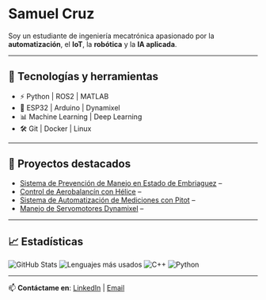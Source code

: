 # Samuel Cruz

Soy un estudiante de ingeniería mecatrónica apasionado por la **automatización**, el **IoT**, la **robótica** y la **IA aplicada**.  

---

## 🚀 Tecnologías y herramientas
- ⚡ Python | ROS2 | MATLAB
- 🤖 ESP32 | Arduino | Dynamixel
- 📊 Machine Learning | Deep Learning
- 🛠️ Git | Docker | Linux

---

## 📌 Proyectos destacados
- [Sistema de Prevención de Manejo en Estado de Embriaguez](https://github.com/DavidN110/Laboratorio-Electronica-Digital-I-Grupo2/blob/main/Proyecto/Proyecto.md) – 
- [Control de Aerobalancín con Hélice](https://github.com/SamuelCruz72/Control_Balancin) – 
- [Sistema de Automatización de Mediciones con Pitot](https://github.com/SamuelCruz72/Sistema-de-automatizacion-Pitot) – 
- [Manejo de Servomotores Dynamixel](https://github.com/isamendo17/Manejo-Servomotores-Dinamixel) – 

---

## 📈 Estadísticas
![GitHub Stats](https://github-readme-stats.vercel.app/api?username=SamuelCruz72&show_icons=true&theme=radical)
![Lenguajes más usados](https://github-readme-stats.vercel.app/api/top-langs/?username=SamuelCruz72&layout=compact&theme=radical)
![C++](https://img.shields.io/badge/C++-00599C?style=for-the-badge&logo=cplusplus&logoColor=white)
![Python](https://img.shields.io/badge/Python-3776AB?style=for-the-badge&logo=python&logoColor=white)

---

📫 **Contáctame en**: [LinkedIn](https://www.linkedin.com/in/samuel-cruz-543299313/) | [Email](sacruzs@unal.edu.co)

<!--
**SamuelCruz72/SamuelCruz72** is a ✨ _special_ ✨ repository because its `README.md` (this file) appears on your GitHub profile.

Here are some ideas to get you started:

- 🔭 I’m currently working on ...
- 🌱 I’m currently learning ...
- 👯 I’m looking to collaborate on ...
- 🤔 I’m looking for help with ...
- 💬 Ask me about ...
- 📫 How to reach me: ...
- 😄 Pronouns: ...
- ⚡ Fun fact: ...
-->

